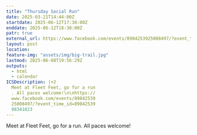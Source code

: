 ```yaml
---
title: "Thursday Social Run"
date: 2025-03-21T14:44:00Z
startdate: 2025-06-12T17:30:00Z
enddate: 2025-06-12T18:30:00Z
patr: true
external_url: https://www.facebook.com/events/8984253925008497/?event_time_id=8984253998341823
layout: post
location: 
feature-img: "assets/img/big-trail.jpg"
lastmod: 2025-06-08T19:56:29Z
outputs:
  - html
  - calendar
ICSDescription: |+2
  Meet at Fleet Feet, go for a run  . All paces welcome!\n\nhttps://  www.facebook.com/events/89842539  25008497/?event_time_id=89842539  98341823
---
```


Meet at Fleet Feet, go for a run. All paces welcome!<br>
  <br>
  
